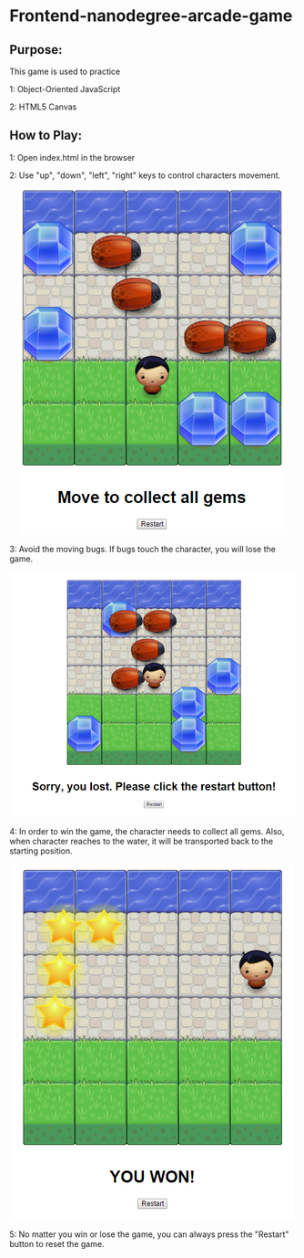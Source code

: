 Frontend-nanodegree-arcade-game
===============================
Purpose: 
-------
This game is used to practice

1: Object-Oriented JavaScript

2: HTML5 Canvas

How to Play:
-----------
1: Open index.html in the browser

2: Use "up", "down", "left", "right" keys to control characters movement.
<p align="center">
  <img src="https://github.com/hermanwu/frontend-nanodegree-arcade-game/blob/master/readme_images/move.PNG?raw=true"/>
</p>
3: Avoid the moving bugs. If bugs touch the character, you will lose the game.
<p align="center">
  <img src="https://github.com/hermanwu/frontend-nanodegree-arcade-game/blob/master/readme_images/lost.PNG?raw=true"/>
</p>
4: In order to win the game, the character needs to collect all gems. Also, when character reaches to the water, it will be transported back to the starting position.
<p align="center">
  <img src="https://github.com/hermanwu/frontend-nanodegree-arcade-game/blob/master/readme_images/won.PNG?raw=true"/>
</p>
5: No matter you win or lose the game, you can always press the "Restart" button to reset the game. 




